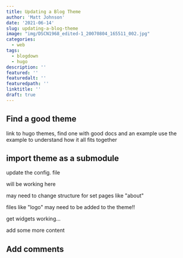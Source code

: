 ```yaml
---
title: Updating a Blog Theme
author: 'Matt Johnson'
date: '2021-06-14'
slug: updating-a-blog-theme
image: "img/DSCN1968_edited-1_20070804_165511_002.jpg"
categories:
  - web
tags:
  - blogdown
  - hugo
description: ''
featured: ''
featuredalt: ''
featuredpath: ''
linktitle: ''
draft: true
---
```


<link rel="stylesheet" href="../../highlight/a11y-dark.min.css">
<script src="https://cdnjs.cloudflare.com/ajax/libs/highlight.js/11.0.1/highlight.min.js"></script>
<script>hljs.highlightAll();</script>


## Find a good theme 

link to hugo themes, find one with good docs and an example use the example to understand how it all fits together


## import theme as a submodule


update the config. file


will be working here

may need to change structure for set pages like "about"

files like "logo" may need to be added to the theme!!

get widgets working...

add some more content


## Add comments